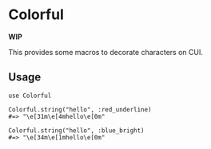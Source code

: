 # Colorful

**WIP**

This provides some macros to decorate characters on CUI.

## Usage

```
use Colorful

Colorful.string("hello", :red_underline)
#=> "\e[31m\e[4mhello\e[0m"

Colorful.string("hello", :blue_bright)
#=> "\e[34m\e[1mhello\e[0m"
```
